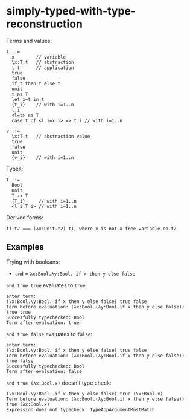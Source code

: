 # simply-typed-with-type-reconstruction

Terms and values:
```
t ::=
  x        // variable
  \x:T.t   // abstraction
  t t      // application
  true
  false
  if t then t else t
  unit
  t as T
  let x=t in t
  {t_i}    // with i=1..n
  t.i
  <l=t> as T
  case t of <l_i=x_i> => t_i // with i=1..n

v ::=
  \x:T.t   // abstraction value
  true
  false
  unit
  {v_i}    // with i=1..n
```

Types:
```
T ::=
  Bool
  Unit
  T -> T
  {T_i}     // with i=1..n
  <l_i:T_i> // with i=1..n
```

Derived forms:
```
t1;t2 === (λx:Unit.t2) t1, where x is not a free variable on t2
```

## Examples

Trying with booleans:
- `and` = `λx:Bool.λy:Bool. if x then y else false`

`and true true` evaluates to `true`:
```
enter term:
(\x:Bool.\y:Bool. if x then y else false) true false
Term before evaluation: (λx:Bool.(λy:Bool.if x then y else false)) true true
Succesfully typechecked: Bool
Term after evaluation: true
```

`and true false` evaluates to `false`:
```
enter term:
(\x:Bool.\y:Bool. if x then y else false) true false
Term before evaluation: (λx:Bool.(λy:Bool.if x then y else false)) true false
Succesfully typechecked: Bool
Term after evaluation: false
```

`and true (λx:Bool.x)` doesn't type check:
```
(\x:Bool.\y:Bool. if x then y else false) true (\x:Bool.x)
Term before evaluation: (λx:Bool.(λy:Bool.if x then y else false)) true (λx:Bool.x)
Expression does not typecheck: TypeAppArgumentMustMatch
```